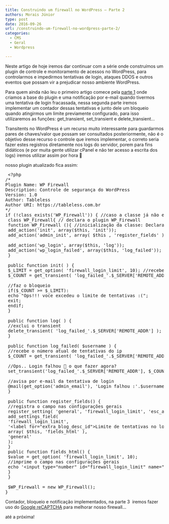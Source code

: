 ```yaml
---
title: Construindo um firewall no WordPress – Parte 2
authors: Morais Júnior
type: post
date: 2016-09-26
url: /construindo-um-firewall-no-wordpress-parte-2/
categories:
  - CMS
  - Geral
  - Wordpress

---
```

Neste artigo de hoje iremos dar continuar com a série onde construímos um plugin de controle e monitoramento de acessos no WordPress, para controlarmos e impedirmos tentativas de login, ataques DDOS e outros eventos que possam vir a prejudicar nosso ambiente WordPress.

Para quem ainda não leu o primeiro artigo comece pela [parte 1][1] onde criamos a base do plugin e uma notificação por e-mail quando tivermos uma tentativa de login fracassada, nessa segunda parte iremos implementar um contador dessas tentativas e junto dele um bloqueio quando atingirmos um limite previamente configurado, para isso utilizaremos as funções: get\_transient, set\_transient e delete_transient&#8230;

Transitents no WordPress é um recurso muito interessante para guardarmos pares de chaves/valor que possam ser consultados posteriormente, não é o objetivo desse recurso o controle que iremos implementar, o correto seria fazer estes registros diretamente nos logs do servidor, porem para fins didáticos (e por muita gente utilizar cPanel e não ter acesso a escrita dos logs) iremos utilizar assim por hora 🙂

nosso plugin atualizado fica assim:

<pre class="lang-html"> &lt;?php
/*
Plugin Name: WP Firewall
Description: Controle de segurança do WordPress
Version: 1.0
Author: Tableless
Author URI: https://tableless.com.br
*/
if (!class_exists('WP_Firewall')) { //caso a classe já não exista
 class WP_Firewall{ // declara o plugin WP_Firewall
 function WP_Firewall (){ //inicialização da classe: Declara uma ação apara quando tiver uma falha de login
 add_action('init', array($this, 'init'));
 add_action('admin_init', array( $this , 'register_fields' ) );

 add_action('wp_login', array($this, 'log'));
 add_action('wp_login_failed', array($this, 'log_failed'));
 }
 
 public function init( ) {
 $_LIMIT = get_option( 'firewall_login_limit', 10); //recebe a configuração
 $_COUNT = get_transient( 'log_failed_'.$_SERVER['REMOTE_ADDR'] ); //recebe o contador

 //faz o bloqueio
 if($_COUNT &gt;= $_LIMIT):
 echo "Ops!!! voce excedeu o limite de tentativas :(";
 exit;
 endif;
 }

 public function log( ) {
 //exclui o transient
 delete_transient( 'log_failed_'.$_SERVER['REMOTE_ADDR'] );
 }

 public function log_failed( $username ) {
 //recebe o número atual de tentativas do ip
 $_COUNT = get_transient( 'log_failed_'.$_SERVER['REMOTE_ADDR'] );

 //Ops.. Login falhou 🙂 o que fazer agora? 
 set_transient('log_failed_'.$_SERVER['REMOTE_ADDR'], $_COUNT + 1, 12 * HOUR_IN_SECONDS );

 //avisa por e-mail da tentativa de login
 @mail(get_option('admin_email'), 'Login falhou :'.$username, json_encode($_SERVER)); 
 }

 public function register_fields() {
 //registra o campo nas configurações gerais
 register_setting( 'general', 'firewall_login_limit', 'esc_attr' );
 add_settings_field(
 'firewall_login_limit',
 '&lt;label for="extra_blog_desc_id"&gt;Limite de tentativas no login&lt;/label&gt;',
 array( $this, 'fields_html' ),
 'general'
 );
 } 
 public function fields_html() {
 $value = get_option( 'firewall_login_limit', 10);
 //imprime o campo nas configurações gerais
 echo '&lt;input type="number" id="firewall_login_limit" name="firewall_login_limit" value="' . esc_attr( $value ) . '" /&gt;';
 } 
 }
 
 $WP_Firewall = new WP_Firewall();
}</pre>

Contador, bloqueio e notificação implementados, na parte 3  iremos fazer uso do [Google reCAPTCHA][2] para melhorar nosso firewall&#8230;

até a próxima!

 [1]: https://tableless.com.br/construindo-um-firewall-no-wordpress-parte-1/
 [2]: https://www.google.com/recaptcha/intro/index.html